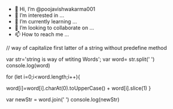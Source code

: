 - 👋 Hi, I’m @poojavishwakarma001
- 👀 I’m interested in ...
- 🌱 I’m currently learning ...
- 💞️ I’m looking to collaborate on ...
- 📫 How to reach me ...

<!---
poojavishwakarma001/poojavishwakarma001 is a ✨ special ✨ repository because its `README.md` (this file) appears on your GitHub profile.
You can click the Preview link to take a look at your changes.
--->



// way of capitalize first latter of a string without predefine method

var str='string is  way of wtiting Words';
var word= str.split(' ')
console.log(word)

for (let i=0;i<word.length;i++){

 word[i]=word[i].charAt(0).toUpperCase() + word[i].slice(1)
}

var newStr = word.join(' ')
console.log(newStr)
